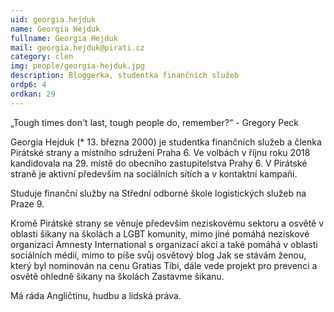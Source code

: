```yaml
---
uid: georgia.hejduk
name: Georgia Hejduk
fullname: Georgia Hejduk
mail: georgia.hejduk@pirati.cz
category: clen
img: people/georgia-hejduk.jpg
description: Bloggerka, studentka finančních služeb
ordp6: 4
ordkan: 29
---
```

„Tough times don't last, tough people do, remember?“ - Gregory Peck

Georgia Hejduk (* 13. března 2000) je studentka finančních služeb a členka Pirátské strany a místního sdružení Praha 6. Ve volbách v říjnu roku 2018 kandidovala na 29. místě do obecního zastupitelstva Prahy 6. V Pirátské straně je aktivní především na sociálních sítích a v kontaktní kampaňi.

Studuje finanční služby na Střední odborné škole logistických služeb na Praze 9.

Kromě Pirátské strany se věnuje především neziskovému sektoru a osvětě v oblasti šikany na školách a LGBT komunity, mimo jiné pomáhá neziskové organizaci Amnesty International s organizací akcí a také pomáhá v oblasti sociálních médií, mimo to píše svůj osvětový blog Jak se stávám ženou, který byl nominován na cenu Gratias Tibi, dále vede projekt pro prevenci a osvětě ohledně šikany na školách Zastavme šikanu.

Má ráda Angličtinu, hudbu a lidská práva.
